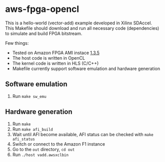 # aws-fpga-opencl

This is a hello-world (vector-add) example developed in Xilinx SDAccel. This Makefile should
download and run all necessary code (dependencies) to simulate and build FPGA bitstream.

Few things:

* Tested on Amazon FPGA AMI instace [1.3.5](https://aws.amazon.com/marketplace/pp/B06VVYBLZZ)
* The host code is written in OpenCL
* The kernel code is written in HLS (C/C++)
* Makefile currently support software emulation and hardware generation

## Software emulation
1. Run `make sw_emu`

## Hardware generation
1. Run `make`
2. Run `make afi_build`
3. Wait until AFI become available, AFI status can be checked with `make afi_status`
4. Switch or connect to the Amazon F1 instance
5. Go to the `out` directory, `cd out`
6. Run `./host vadd.awsxclbin`
